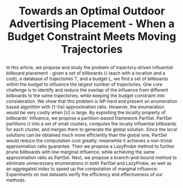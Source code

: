 ---
title: "Towards an Optimal Outdoor Advertising Placement - When a Budget Constraint Meets Moving Trajectories"
authors:
- Ping Zhang
- admin
- Yuchen Li
- Guoliang Li
- Yipeng Zhang
- Zhiyong Peng

publication_types: ["1"]
publication: In *ACM Transactions on Knowledge Discovery from Data*
publication_short: In *ACM TKDD*
publishDate: "2020-07-17"

abstract: In this article, we propose and study the problem of trajectory-driven influential billboard placement - given a set of billboards U (each with a location and a cost), a database of trajectories T, and a budget L, we find a set of billboards within the budget to influence the largest number of trajectories. One core challenge is to identify and reduce the overlap of the influence from different billboards to the same trajectories, while keeping the budget constraint into consideration. We show that this problem is NP-hard and present an enumeration based algorithm with (1-1/e) approximation ratio. However, the enumeration would be very costly when |U| is large. By exploiting the locality property of billboards' influence, we propose a partition-based framework PartSel. PartSel partitions U into a set of small clusters, computes the locally influential billboards for each cluster, and merges them to generate the global solution. Since the local solutions can be obtained much more efficiently than the global one, PartSel would reduce the computation cost greatly; meanwhile it achieves a non-trivial approximation ratio guarantee. Then we propose a LazyProbe method to further prune billboards with low marginal influence, while achieving the same approximation ratio as PartSel. Next, we propose a branch-and-bound method to eliminate unnecessary enumerations in both PartSel and LazyProbe, as well as an aggregated index to speed up the computation of marginal influence. Experiments on real datasets verify the efficiency and effectiveness of our methods.


#tags:
#- Source Themes
featured: true



links:
url_pdf: 'papers/tkdd20-a.pdf'

---